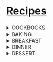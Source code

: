 # [Recipes](https://benjaminklassen.com)

<div class="something" markdown="1">
<details><summary>COOKBOOKS</summary>
<p>
<ul>
<li><a href="https://benjaminklassen.com/documents/fun/cooking/mennonitecommunitycookbook.pdf">Mennonite Cookbook</a></li>
<li><a href="https://benjaminklassen.com/documents/fun/cooking/moosewoodcookbook.pdf">Moosewood Cookbook</a></li>
</ul>
</p>
</details>
</div>

<div class="something" markdown="1">
<details><summary>BAKING</summary>
<p>
<ul>
<li><a href="baking/bananachipmuffin.pdf">Banana Chocolate Chip Muffin</a></li>
<li><a href="baking/cinnamonbun.pdf">Cinnamon Bun</a></li>
<li><a href="baking/basicroll.pdf">Roll</a></li>
</ul>
</p>
</details>
</div>

<div class="something" markdown="1">
<details><summary>BREAKFAST</summary>
<p>
<ul>
<li><a href="breakfast/eggsbenedict.pdf">Eggs Benedict</a></li>
</ul>
</p>
</details>
</div>

<div class="something" markdown="1">
<details><summary>DINNER</summary>
<p>
<ul>
<li><a href="dinner/beetborscht.pdf">Beet Borscht</a></li>
<li><a href="dinner/chickenparmesan.pdf">Chicken Parmesan</a></li>
<li><a href="dinner/mashedpotatoes.pdf">Mashed Potatoes</a></li>
<li><a href="dinner/mealprep.pdf">Mom's Meal Prep</a></li>
<li><a href="dinner/mexicansoup.pdf">Mexican Soup</a></li>
</ul>
</p>
</details>
</div>

<div class="something" markdown="1">
<details><summary>DESSERT</summary>
<p>
<ul>
<li><a href="dessert/chocolatecake.pdf">Chocolate Cake</a></li>
<li><a href="dessert/chocolatechipcookie.pdf">Chocolate Chip Cookies</a></li>
<li><a href="dessert/chocolateglaze.pdf">Chocolate Glaze</a></li>
<li><a href="dessert/pavlova.pdf">Pavlova</a></li>
<li><a href="dessert/pumpkinroll.pdf">Pumpkin Roll</a></li>
</ul>
</p>
</details>
</div>
